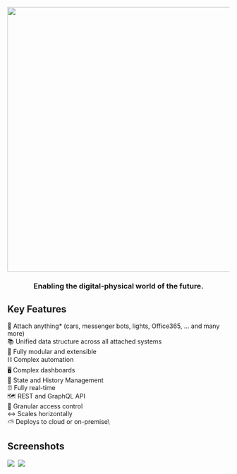 <h1 align="center">
  <br>
  <a href="https://1src.tech"><img src="https://github.com/janhaa/one/blob/main/2_Logo%20Design%20Handout.png?raw=true" width="600"></a>
</h1>

<h3 align="center">
Enabling the digital-physical world of the future.
</h3>

## Key Features

:bricks: Attach anything* (cars, messenger bots, lights, Office365, ... and many more)\
:books: Unified data structure across all attached systems\
:electric_plug: Fully modular and extensible\
:chains: Complex automation\
:desktop_computer: Complex dashboards\
:bookmark_tabs: State and History Management\
:alarm_clock: Fully real-time\
:world_map: REST and GraphQL API\
:door: Granular access control\
:left_right_arrow: Scales horizontally\
:partly_sunny: Deploys to cloud or on-premise\

## Screenshots
<kbd width="300">
  <a align="left" href="https://github.com/janhaa/one/blob/main/thing_state.PNG"><img src="https://github.com/janhaa/one/blob/main/thing_state.PNG"></a>
</kbd>
<kbd width="300">
  <a align="right" href="https://github.com/janhaa/one/blob/main/thing_state.PNG"><img src="https://github.com/janhaa/one/blob/main/parking_spaces.PNG"></a>
</kbd>  

